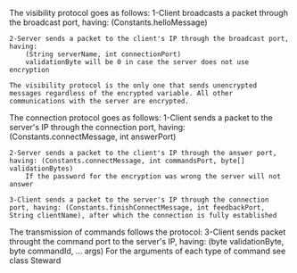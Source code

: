  The visibility protocol goes as follows:
 	1-Client broadcasts a packet through the broadcast port, having: (Constants.helloMessage)
 
 	2-Server sends a packet to the client's IP through the broadcast port, having:
 		(String serverName, int connectionPort)
 		validationByte will be 0 in case the server does not use encryption
 
 	The visibility protocol is the only one that sends unencrypted messages regardless of the encrypted variable. All other communications with the server are encrypted.
 
 The connection protocol goes as follows:
 	1-Client sends a packet to the server's IP through the connection port, having: (Constants.connectMessage, int answerPort)
 
 	2-Server sends a packet to the client's IP through the answer port, having: (Constants.connectMessage, int commandsPort, byte[] validationBytes)
 		If the password for the encryption was wrong the server will not answer
 
 	3-Client sends a packet to the server's IP through the connection port, having: (Constants.finishConnectMessage, int feedbackPort, String clientName), after which the connection is fully established
 	
 
 
 The transmission of commands follows the protocol:
 	3-Client sends packet throught the command port to the server's IP, having: (byte validationByte, byte commandId, ... args)
 		For the arguments of each type of command see class Steward
